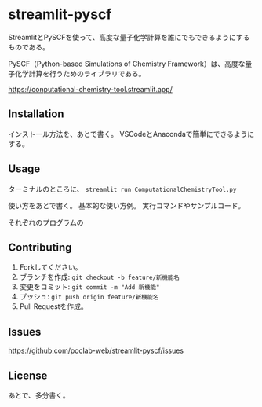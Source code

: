 # streamlit-pyscf
StreamlitとPySCFを使って、高度な量子化学計算を誰にでもできるようにするものである。

PySCF（Python-based Simulations of Chemistry Framework）は、高度な量子化学計算を行うためのライブラリである。



https://conputational-chemistry-tool.streamlit.app/


## Installation
インストール方法を、あとで書く。
VSCodeとAnacondaで簡単にできるようにする。

## Usage

ターミナルのところに、
`streamlit run ComputationalChemistryTool.py`

使い方をあとで書く。
基本的な使い方例。
実行コマンドやサンプルコード。

それぞれのプログラムの

## Contributing
1. Forkしてください。
2. ブランチを作成: `git checkout -b feature/新機能名`
3. 変更をコミット: `git commit -m "Add 新機能"`
4. プッシュ: `git push origin feature/新機能名`
5. Pull Requestを作成。

## Issues

https://github.com/poclab-web/streamlit-pyscf/issues

## License

あとで、多分書く。